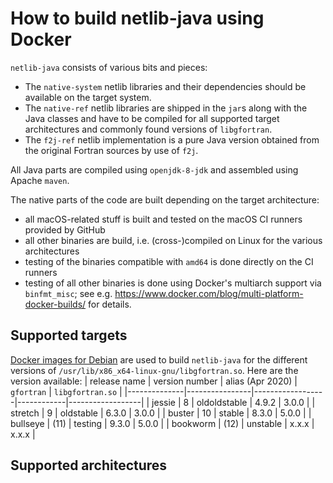 # How to build netlib-java using Docker

`netlib-java` consists of various bits and pieces:
- The `native-system` netlib libraries and their dependencies should be available on the target system.
- The `native-ref` netlib libraries are shipped in the `jar`s along with the Java classes
  and have to be compiled for all supported target architectures and commonly found versions of `libgfortran`.
- The `f2j-ref` netlib implementation is a pure Java version obtained from the original Fortran sources by
  use of `f2j`.

All Java parts are compiled using `openjdk-8-jdk` and assembled using Apache `maven`.

The native parts of the code are built depending on the target architecture:
- all macOS-related stuff is built and tested on the macOS CI runners provided by GitHub
- all other binaries are build, i.e. (cross-)compiled on Linux for the various architectures
- testing of the binaries compatible with `amd64` is done directly on the CI runners
- testing of all other binaries is done using Docker's multiarch support via `binfmt_misc`;
  see e.g. https://www.docker.com/blog/multi-platform-docker-builds/ for details.

## Supported targets

[Docker images for Debian](https://hub.docker.com/_/debian) are used to build `netlib-java`
for the different versions of `/usr/lib/x86_x64-linux-gnu/libgfortran.so`.
Here are the version available:
| release name | version number | alias (Apr 2020) | `gfortran` | `libgfortran.so` |
|--------------|----------------|------------------|------------|------------------|
| jessie       | 8              | oldoldstable     | 4.9.2      | 3.0.0            |
| stretch      | 9              | oldstable        | 6.3.0      | 3.0.0            |
| buster       | 10             | stable           | 8.3.0      | 5.0.0            |
| bullseye     | (11)           | testing          | 9.3.0      | 5.0.0            |
| bookworm     | (12)           | unstable         | x.x.x      | x.x.x            |

## Supported architectures

